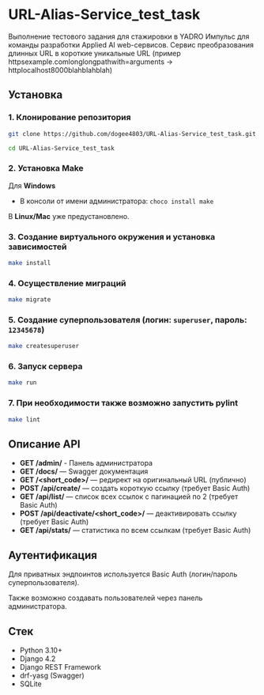# URL-Alias-Service_test_task
Выполнение тестового задания для стажировки в YADRO Импульс для команды разработки Applied AI web-сервисов. Сервис преобразования длинных URL в короткие уникальные URL (пример httpsexample.comlonglongpathwith=arguments → httplocalhost8000blahblahblah)

## Установка

### 1. Клонирование репозитория
```sh
git clone https://github.com/dogee4803/URL-Alias-Service_test_task.git

cd URL-Alias-Service_test_task
```

### 2. Установка Make
Для **Windows**
- В консоли от имени администратора: `choco install make`

В **Linux/Mac** уже предустановлено.

### 3. Создание виртуального окружения и установка зависимостей

```sh
make install
```

### 4. Осуществление миграций

```sh
make migrate
```

### 5. Создание суперпользователя (логин: `superuser`, пароль: `12345678`)

```sh
make createsuperuser
```

### 6. Запуск сервера

```sh
make run
```

### 7. При необходимости также возможно запустить pylint 

```sh
make lint
```

## Описание API
- **GET /admin/** - Панель администратора
- **GET /docs/** — Swagger документация
- **GET /<short_code>/** — редирект на оригинальный URL (публично)
- **POST /api/create/** — создать короткую ссылку (требует Basic Auth)
- **GET /api/list/** — список всех ссылок с пагинацией по 2 (требует Basic Auth)
- **POST /api/deactivate/<short_code>/** — деактивировать ссылку (требует Basic Auth)
- **GET /api/stats/** — статистика по всем ссылкам (требует Basic Auth)

## Аутентификация

Для приватных эндпоинтов используется Basic Auth (логин/пароль суперпользователя).

Также возможно создавать пользователей через панель администратора.

## Стек
- Python 3.10+
- Django 4.2
- Django REST Framework
- drf-yasg (Swagger)
- SQLite